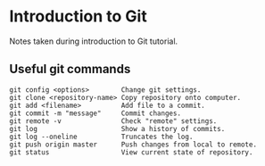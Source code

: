 # Introduction to Git

Notes taken during introduction to Git tutorial.

## Useful git commands

```
git config <options>        Change git settings.
git clone <repository-name> Copy repository onto computer.
git add <filename>          Add file to a commit.
git commit -m "message"     Commit changes.
git remote -v               Check "remote" settings.
git log                     Show a history of commits.
git log --oneline           Truncates the log.
git push origin master      Push changes from local to remote.
git status                  View current state of repository.
```

